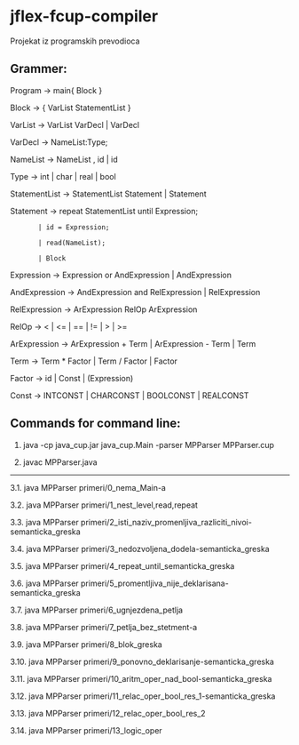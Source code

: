 # jflex-fcup-compiler
Projekat iz programskih prevodioca

## Grammer:

Program -> main{ Block }

Block -> { VarList StatementList }

VarList ->  VarList VarDecl | VarDecl

VarDecl -> NameList:Type;

NameList -> NameList , id | id

Type -> int | char | real | bool

StatementList -> StatementList Statement | Statement

Statement -> repeat StatementList until Expression;

           | id = Expression;
           
           | read(NameList);
           
           | Block

Expression -> Expression or AndExpression | AndExpression

AndExpression -> AndExpression and RelExpression | RelExpression

RelExpression -> ArExpression RelOp ArExpression

RelOp -> < | <= | == | != | > | >=

ArExpression -> ArExpression + Term | ArExpression - Term | Term

Term -> Term * Factor | Term / Factor | Factor

Factor -> id | Const | (Expression)

Const -> INTCONST | CHARCONST | BOOLCONST | REALCONST



## Commands for command line:

1. java -cp java_cup.jar java_cup.Main -parser MPParser MPParser.cup

2. javac MPParser.java

---------------------------------------------------------------------------------------------------------

3.1. java MPParser primeri/0_nema_Main-a

3.2. java MPParser primeri/1_nest_level,read,repeat

3.3. java MPParser primeri/2_isti_naziv_promenljiva_razliciti_nivoi-semanticka_greska

3.4. java MPParser primeri/3_nedozvoljena_dodela-semanticka_greska

3.5. java MPParser primeri/4_repeat_until_semanticka_greska

3.6. java MPParser primeri/5_promentljiva_nije_deklarisana-semanticka_greska

3.7. java MPParser primeri/6_ugnjezdena_petlja

3.8. java MPParser primeri/7_petlja_bez_stetment-a

3.9. java MPParser primeri/8_blok_greska

3.10. java MPParser primeri/9_ponovno_deklarisanje-semanticka_greska

3.11. java MPParser primeri/10_aritm_oper_nad_bool-semanticka_greska

3.12. java MPParser primeri/11_relac_oper_bool_res_1-semanticka_greska

3.13. java MPParser primeri/12_relac_oper_bool_res_2

3.14. java MPParser primeri/13_logic_oper


